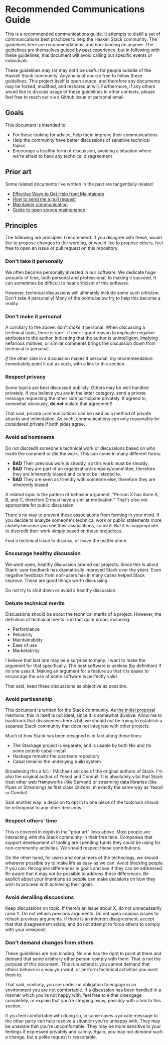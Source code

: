# Recommended Communications Guide

This is a recommended communications guide. It attempts to distill a
set of communications best practices to help the Haskell Stack
community. The guidelines here are recommendations, and non-binding on
anyone. The guidelines are themselves guided by past experience, but
in following with these guidelines, this document will avoid calling
out specific events or individuals.

These guidelines may (or may not!) be useful for people outside of the
Haskell Stack community. Anyone is of course free to follow these
guidelines. This project itself is open source, and therefore any
documents may be forked, modified, and reshared at will. Furthermore,
if any others would like to discuss usage of these guidelines in other
contexts, please feel free to reach out via a Github issue or personal
email.

## Goals

This document is intended to:

* For those looking for advice, help them improve their communications
* Help the community have better discussions of sensitive technical topics
* Encourage a healthy form of discussion, avoiding a situation where
  we're afraid to have any technical disagreement

## Prior art

Some related documents I've written in the past are tangentially
related:

* [Effective Ways to Get Help from Maintainers](https://www.snoyman.com/blog/2017/10/effective-ways-help-from-maintainers)
* [How to send me a pull request](https://www.snoyman.com/blog/2017/06/how-to-send-me-a-pull-request)
* [Maintainer communication](https://github.com/commercialhaskell/commercialhaskell/blob/master/guide/maintainer-communication.md)
* [Guide to open source maintenance](https://github.com/commercialhaskell/commercialhaskell/blob/master/guide/open-source-maintenance.md)

## Principles

The following are principles I recommend. If you disagree with these,
would like to propose changes to the wording, or would like to propose
others, feel free to open an issue or pull request on this repository.

### Don't take it personally

We often become personally invested in our software. We dedicate huge
amounts of time, both personal and professional, to making it
succeed. It can sometimes be difficult to hear criticism of this
software.

However, technical discussions will ultimately include some such
criticism. Don't take it personally! Many of the points below try to
help this become a reality.

### Don't make it personal

A corollary to the above: don't _make_ it personal. When discussing a
technical topic, there is rare&mdash;if ever&mdash;good reason to
implicate negative attributes to the author. Indicating that the
author is unintelligent, implying nefarious motives, or similar
comments brings the discussion down from technical to personal.

_If_ the other side in a discussion makes it personal, my
recommendation: immediately point it out as such, with a link to this
section.

### Respect privacy

Some topics are best discussed publicly. Others may be well handled
privately. If you believe you are in the latter category, send a
private message requesting the other side participate privately. If
agreed to, somewhat obviously, **do not** violate that agreement!

That said, private communications can be used as a method of private
attacks and intimidation. As such, communications can only reasonably
be considered private if both sides agree.

### Avoid ad hominems

Do not discredit someone's technical work or discussions based on who
made the comment or did the work. This can come in many different
forms:

* **BAD** Their previous work is shoddy, so this work must be shoddy.
* **BAD** They are part of an organization/company/committee,
  therefore they are inherently biased and cannot be listened to.
* **BAD** They are seen as friendly with someone else, therefore they
  are inherently biased.

A related topic is the pattern of behavior argument. "Person X has
done A, B, and C, therefore D must have a similar motivation." That's
_also_ not appropriate for public discussion.

There's no way to prevent these associations from forming in your
mind. If you decide to analyze someone's technical work or public
statements more closely because you see their associations, so be
it. But it is inappropriate to discredit their work simply based on
these prejudices.

Find a technical issue to discuss, or leave the matter alone.

### Encourage healthy discussion

We _want_ open, healthy discussion around our projects. Since this is
about Stack: user feedback has dramatically improved Stack over the
years. Even negative feedback from non-users has in many cases helped
Stack improve. These are good things worth discussing.

Do not try to shut down or avoid a healthy discussion.

### Debate technical merits

Discussions should be about the technical merits of a
project. However, the definition of technical merits is in fact quite
broad, including:

* Performance
* Reliability
* Maintainability
* Ease of use
* Marketability

I believe that last one may be a surprise to many. I want to make the
argument for that specifically. The best software is useless (by
definition) if no one uses it. Making an argument for a feature so
that it is easier to encourage the use of some software is perfectly
valid.

That said, keep these discussions as objective as possible.

### Avoid partisanship

This document is written for the Stack community. As [the initial
proposal](https://www.snoyman.com/blog/2018/11/proposal-stack-coc)
mentions, this in itself is not ideal, since it is somewhat
divisive. Allow me to backtrack that divisiveness here a bit: we
should _not_ be trying to establish a separate Stack community that
does not integrate with other projects.

Much of how Stack has been designed is in fact along these lines:

* The Stackage project is separate, and is usable by both Nix and (to
  some extent) cabal-install
* Hackage remains the upstream repository
* Cabal remains the underlying build system

Broadening this a bit: I (Michael) am one of the original authors of
Stack. I'm also the original author of Yesod and Conduit. It is
absolutely vital that Stack treat other web frameworks (like Servant)
or streaming data libraries (like Pipes or Streaming) as first class
citizens, in exactly the same way as Yesod or Conduit.

Said another way: a decision to opt in to one piece of the toolchain
should be orthogonal to any other decisions.

### Respect others' time

This is covered in depth in the "prior art" links above. Most people
are interacting with the Stack community in their free time. Companies
that support development of tooling are spending funds they could be
using for non-community activities. We should respect these
contributions.

On the other hand, for users and consumers of the technology, we
should wherever possible try to make life as easy as we can. Avoid
blocking people if you can. Recognize differences in goals and see if
they can be addressed. Be aware that it may _not_ be possible to
address these differences. Be explicit about your intentions so people
can make decisions on how they wish to proceed with achieving their
goals.

### Avoid derailing discussions

Keep discussions on topic. If there's an issue about X, do not
unnecessarily raise Y. Do not rehash previous arguments. Do not open
copious issues to rehash previous arguments. If there is an inherent
disagreement, accept that that disagreement exists, and do not attempt
to force others to comply with your viewpoint.

### Don't demand changes from others

These guidelines are non binding. No one has the right to point at
them and demand that some arbitrary other person comply with
them. That is not the purpose of this document. This rule extends: you
cannot demand that others behave in a way you want, or perform
technical activities you want them to.

That said, similarly, you are under no obligation to engage in an
environment you are not comfortable. If a discussion has been handled
in a manner which you're not happy with, feel free to either disengage
completely, or explain that you're stepping away, possibly with a link
to this section.

If you feel comfortable with doing so, in some cases a private message
to the other party can help resolve a situation you're unhappy
with. They may be unaware that you're uncomfortable. They may be more
sensitive to your feelings if expressed privately and calmly. Again,
you may not _demand_ such a change, but a polite request is
reasonable.

